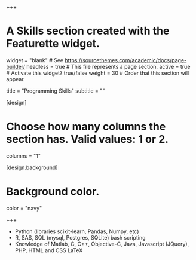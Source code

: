 +++
# A Skills section created with the Featurette widget.
widget = "blank"  # See https://sourcethemes.com/academic/docs/page-builder/
headless = true  # This file represents a page section.
active = true  # Activate this widget? true/false
weight = 30  # Order that this section will appear.

title = "Programming Skills"
subtitle = ""


[design]
  # Choose how many columns the section has. Valid values: 1 or 2.
  columns = "1"


[design.background]  
#  Background color.
  color = "navy"
  
+++

- Python (libraries scikit-learn, Pandas, Numpy, etc) 
- R, SAS, SQL (mysql, Postgres, SQLite) bash scripting 
- Knowledge of Matlab, C, C++, Objective-C, Java, Javascript (JQuery), PHP, HTML and CSS LaTeX
